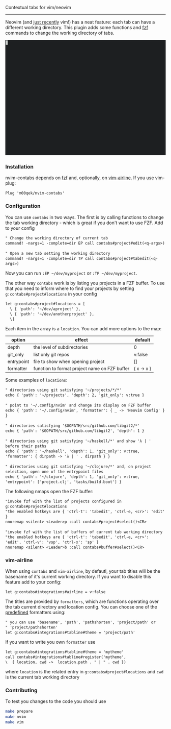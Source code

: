 Contextual tabs for vim/neovim

---

Neovim (and [just recently](https://github.com/vim/vim/releases/tag/v8.1.1218)
vim!) has a neat feature: each tab can have a different working directory. This
plugin adds some functions and [fzf](https://github.com/junegunn/fzf) commands
to change the working directory of tabs.

![nvim-contabs in action](sample.gif)

### Installation

nvim-contabs depends on [fzf](https://github.com/junegunn/fzf) and, optionally,
on [vim-airline](https://github.com/vim-airline/vim-airline). If you use
vim-plug:

```viml
Plug 'm00qek/nvim-contabs'
```

### Configuration

You can use `contabs` in two ways. The first is by calling functions to change
the tab working directory - which is great if you don't want to use FZF. Add to
your config

```viml
" Change the working directory of current tab
command! -nargs=1 -complete=dir EP call contabs#project#edit(<q-args>)

" Open a new tab setting the working directory
command! -nargs=1 -complete=dir TP call contabs#project#tabedit(<q-args>)
```

Now you can run `:EP ~/dev/myproject` or `:TP ~/dev/myproject`.

The other way `contabs` work is by listing you projects in a FZF buffer. To use
that you need to inform where to find your projects by setting
`g:contabs#project#locations` in your config


```viml
let g:contabs#project#locations = [
  \ { 'path': '~/dev/aproject' },
  \ { 'path': '~/dev/anotherproject' },
  \]
```

Each item in the array is a `location`. You can add more options to the map:

|   option   |                    effect                     |  default   |
| ---------- | --------------------------------------------- | ---------- |
| depth      | the level of subdirectories                   | 0          |
| git_only   | list only git repos                           | v:false    |
| entrypoint | file to show when opening project             | []         |
| formatter  | function to format project name on FZF buffer | { x -> x } |

Some examples of `locations`:

```viml
" directories using git satisfying '~/projects/*/*'
echo { 'path': '~/projects', 'depth': 2, 'git_only': v:true }

" point to '~/.config/nvim' and change its display on FZF buffer
echo { 'path': '~/.config/nvim', 'formatter': { _ -> 'Neovim Config' } }

" directories satisfying '$GOPATH/src/github.com/libgit2/*'
echo { 'path': '$GOPATH/src/github.com/libgit2', 'depth': 1 }

" directories using git satisfying '~/haskell/*' and show 'λ | ' before their paths
echo { 'path': '~/haskell', 'depth': 1, 'git_only': v:true, 'formatter': { dirpath -> 'λ | ' . dirpath } }

" directories using git satisfying '~/clojure/*' and, on project selection, open one of the entrypoint files
echo { 'path': '~/clojure', 'depth': 1, 'git_only': v:true, 'entrypoint': ['project.clj', 'tasks/build.boot'] }
```

The following nmaps open the FZF buffer:

```viml
"invoke fzf with the list of projects configured in g:contabs#project#locations
"the enabled hotkeys are { 'ctrl-t': 'tabedit', 'ctrl-e, <cr>': 'edit' }
nnoremap <silent> <Leader>p :call contabs#project#select()<CR>

"invoke fzf with the list of buffers of current tab working directory
"the enabled hotkeys are { 'ctrl-t': 'tabedit', 'ctrl-e, <cr>': 'edit', 'ctrl-v': 'vsp', 'ctrl-x': 'sp' }
nnoremap <silent> <Leader>b :call contabs#buffer#select()<CR>
```

### vim-airline

When using `contabs` and `vim-airline`, by defautl, your tab titles will be the
basename of it's current working directory. If you want to disable this feature
add to your config:

```viml
let g:contabs#integrations#airline = v:false
```

The titles are provided by `formatters`, which are functions operating over the
tab current directory and location config. You can choose one of the
[predefined](https://github.com/m00qek/nvim-contabs/blob/master/autoload/contabs/integrations/tabline.vim#L12)
formatters using:

```viml
" you can use 'basename', 'path', 'pathshorten', 'project/path' or
" 'project/pathshorten'
let g:contabs#integrations#tabline#theme = 'project/path'
```

If you want to write you own `formatter` use

```viml
let g:contabs#integrations#tabline#theme = 'mytheme'
call contabs#integrations#tabline#register('mytheme',
\  { location, cwd ->  location.path . " | " . cwd })
```

where `location` is the related entry in `g:contabs#project#locations` and `cwd`
is the current tab working directory

### Contributing

To test you changes to the code you should use

```bash
make prepare
make nvim
make vim
```
